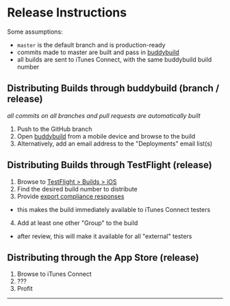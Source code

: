 # Release Instructions

Some assumptions:

- `master` is the default branch and is production-ready
- commits made to master are built and pass in [buddybuild][1]
- all builds are sent to iTunes Connect, with the same buddybuild build number

## Distributing Builds through buddybuild (branch / release)

_all commits on all branches and pull requests are automatically built_

1. Push to the GitHub branch
2. Open [buddybuild][1] from a mobile device and browse to the build
3. Alternatively, add an email address to the "Deployments" email list(s)

## Distributing Builds through TestFlight (release)

1. Browse to [TestFlight > Builds > iOS][2]
2. Find the desired build number to distribute
3. Provide [export compliance responses](export-compliance.md)
  - this makes the build immediately available to iTunes Connect testers
4. Add at least one other "Group" to the build
  - after review, this will make it available for all "external" testers
  
## Distributing through the App Store (release)

1. Browse to iTunes Connect
2. ???
3. Profit

---

[1]: https://dashboard.buddybuild.com/apps/5a0ddb736e19370001034f85
[2]: https://itunesconnect.apple.com/WebObjects/iTunesConnect.woa/ra/ng/app/1314000270/testflight?section=iosbuilds
